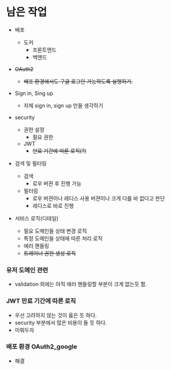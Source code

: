 # 남은 작업

- 배포
  - 도커
    - 프론트엔드
    - 백엔드

- ~~OAuth2~~
  - ~~배포 환경에서도 구글 로그인 가능하도록 실행하기.~~

- Sign in, Sing up
  - 자체 sign in, sign up 만들 생각하기

- security
  - 권한 설정
    - 필요 권한
  - JWT
    - ~~만료 기간에 따른 로직(?)~~

- 검색 및 필터링
  - 검색
    - 로우 버젼 후 진행 가능
  - 필터링
    - 로우 버젼이나 레디스 사용 버젼이나 크게 다를 바 없다고 판단
    - 레디스로 바로 진행

- 서비스 로직(디테일)
  - 필요 도메인들 상태 변경 로직
  - 특정 도메인들 상태에 따른 처리 로직
  - 에러 핸들링
  - ~~트레이너 권한 생성 로직~~

### 유저 도메인 관련
- validation 외에는 아직 에러 핸들링할 부분이 크게 없는듯 함.

### JWT 만료 기간에 따른 로직
- 우선 고려하지 않는 것이 옳은 듯 하다.
- security 부분에서 많은 비용이 들 듯 하다.
- 미뤄두자

### 배포 환경 OAuth2_google
- 해결